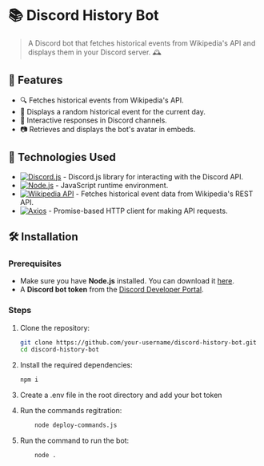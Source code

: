# 📚 Discord History Bot

> A Discord bot that fetches historical events from Wikipedia's API and displays them in your Discord server. 🕰️

## 🌟 Features

- 🔍 Fetches historical events from Wikipedia's API.
- 📅 Displays a random historical event for the current day.
- 🤖 Interactive responses in Discord channels.
- 📷 Retrieves and displays the bot's avatar in embeds.

## 🚀 Technologies Used

- [![Discord.js](https://img.shields.io/badge/Discord.js-v14-blue)](https://discord.js.org/) - Discord.js library for interacting with the Discord API.
- [![Node.js](https://img.shields.io/badge/Node.js-Javascript-green)](https://nodejs.org/) - JavaScript runtime environment.
- [![Wikipedia API](https://img.shields.io/badge/Wikipedia%20API-v1-orange)](https://www.mediawiki.org/wiki/API:Main_page) - Fetches historical event data from Wikipedia's REST API.
- [![Axios](https://img.shields.io/badge/Axios-HTTP%20Client-yellowgreen)](https://axios-http.com/) - Promise-based HTTP client for making API requests.

## 🛠️ Installation

### Prerequisites

- Make sure you have **Node.js** installed. You can download it [here](https://nodejs.org/).
- A **Discord bot token** from the [Discord Developer Portal](https://discord.com/developers/applications).

### Steps

1. Clone the repository:

   ```bash
   git clone https://github.com/your-username/discord-history-bot.git
   cd discord-history-bot
   ```

2. Install the required dependencies:

   ```bash
   npm i

   ```

3. Create a .env file in the root directory and add your bot token

4. Run the commands regitration:

   ```bash
       node deploy-commands.js
   ```

5. Run the command to run the bot:

   ```bash
       node .
   ```
